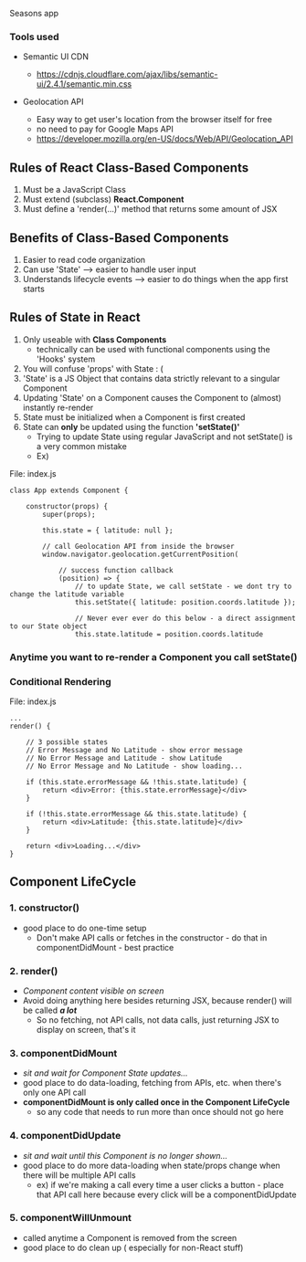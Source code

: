 Seasons app

### Tools used

- Semantic UI CDN
    - https://cdnjs.cloudflare.com/ajax/libs/semantic-ui/2.4.1/semantic.min.css

- Geolocation API
    - Easy way to get user's location from the browser itself for free
    - no need to pay for Google Maps API
    - https://developer.mozilla.org/en-US/docs/Web/API/Geolocation_API

## Rules of React Class-Based Components
1. Must be a JavaScript Class
2. Must extend (subclass) **React.Component**
3. Must define a 'render(...)' method that returns some amount of JSX

## Benefits of Class-Based Components
1. Easier to read code organization
2. Can use 'State' --> easier to handle user input
3. Understands lifecycle events --> easier to do things when the app first starts

## Rules of State in React
1. Only useable with **Class Components**
   - technically can be used with functional components using the 'Hooks' system
2. You will confuse 'props' with State : (
3. 'State' is a JS Object that contains data strictly relevant to a singular Component
4. Updating 'State' on a Component causes the Component to (almost) instantly re-render
5. State must be initialized when a Component is first created
6. State can **only** be updated using the function **'setState()'**
    - Trying to update State using regular JavaScript and not setState() is a very common mistake
    - Ex)

File: index.js

    class App extends Component {

        constructor(props) {
            super(props);

            this.state = { latitude: null };

            // call Geolocation API from inside the browser
            window.navigator.geolocation.getCurrentPosition(

                // success function callback
                (position) => {
                    // to update State, we call setState - we dont try to change the latitude variable
                    this.setState({ latitude: position.coords.latitude });

                    // Never ever ever do this below - a direct assignment to our State object
                    this.state.latitude = position.coords.latitude


### Anytime you want to re-render a Component you call setState()

### Conditional Rendering

File: index.js

    ...
    render() {

        // 3 possible states
        // Error Message and No Latitude - show error message
        // No Error Message and Latitude - show Latitude
        // No Error Message and No Latitude - show loading...

        if (this.state.errorMessage && !this.state.latitude) {
            return <div>Error: {this.state.errorMessage}</div>
        }

        if (!this.state.errorMessage && this.state.latitude) {
            return <div>Latitude: {this.state.latitude}</div>
        }

        return <div>Loading...</div>
    }

## Component LifeCycle

### 1. constructor()
   - good place to do one-time setup
     - Don't make API calls or fetches in the constructor - do that in componentDidMount - best practice
### 2. render()
   - *Component content visible on screen*
   - Avoid doing anything here besides returning JSX, because render() will be called ***a lot***
     - So no fetching, not API calls, not data calls, just returning JSX to display on screen, that's it
### 3. componentDidMount
   - *sit and wait for Component State updates...*
   - good place to do data-loading, fetching from APIs, etc. when there's only one API call
   - **componentDidMount is only called once in the Component LifeCycle**
     - so any code that needs to run more than once should not go here
### 4. componentDidUpdate
   - *sit and wait until this Component is no longer shown...*
   - good place to do more data-loading when state/props change when there will be multiple API calls
     - ex) if we're making a call every time a user clicks a button - place that API call here because every click will be a componentDidUpdate
### 5. componentWillUnmount
   - called anytime a Component is removed from the screen
   - good place to do clean up ( especially for non-React stuff) 